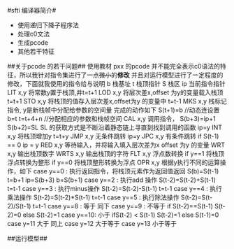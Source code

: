 #sfti 编译器简介#

+ 使用递归下降子程序法
+ 处理c0文法
+ 生成pcode
+ 其他若干特征

##关于pcode 的若干问题##
	使用教材 pxx 的pcode 并不能完全表示c0语法的特征，所以我针对指令集进行了一点~~微小~~的**修改**
	并且对运行模型进行了一定程度的修改，下面就我使用的指令给与说明
	b 栈基址
	t 栈顶指针
	S 栈区
	ip 当前指令指针
	LIT  x,y  将常数y置于栈顶,并t=t+1
	LOD  x,y  将层次差x,offset 为y的变量载入栈顶 t=t+1
	STO  x,y  将栈顶的值存入层次差x,offset为y 的变量中 t=t-1
	MKS  x,y  栈标记指令, y是新栈帧中分配给参数的空间量 完成的动作如下
		S(t+1)=b  //动态连设置
		b=t
		t=t+4+n   //分配相应的参数和栈帧空间
	CAL  x,y 调用指令，
		S(b+3)=ip+1
		S(b+2)=SL
		SL 的获取方式是不断沿着静态链上寻直到找到调用的函数
		ip=y
	INT  x,y  将栈顶增加y
		t=t+y
	JMP  x,y  无条件跳转
		ip=y
	JPC  x,y  有条件跳转
		if S(t-1) == 0 ip = y
	RED  x,y  等待输入，并将输入填入层次差为x offset 为y 的变量
	WRT  x,y  输出栈顶数字
	WRTS x,y  输出栈顶的字符
	FLT  x,y  浮点数转换
		if y==1 将栈顶浮点转换为整形
		if y==0 将栈顶整形转换为浮点
	OPR  x,y  根据y执行不同的运算操作，如下
		 case y==0 :
		 	执行返回指令，将栈顶元素作为返回值返回
		 	S(b)=S(t-1)
		 	t=b+1
		 	ip=S(b+3)
		 	b=S(b+1)
		 case y==2 :
		 	执行add 操作 
		 	S(t-2)=S(t-2)+S(t-1)
		 	t=t-1
		 case y==3 :
		 	执行minus操作
		 	S(t-2)=S(t-2)-S(t-1)
		 	t=t-1
		 case y==4 :
		 	执行乘法操作
		 	S(t-2)=S(t-2)*S(t-1)
		 	t=t-1
		 case y==5 :
		 	执行除法操作
		 	S(t-2)=S(t-2)/S(t-1)
		 	t=t-1
		 case y==8 :
		 	等于 同下
		 case y==9 :
		 	不等于
		 	if S(t-2)==S(t-1)
		 		S(t-2)=0
		 	else 
		 		S(t-2)=1
		 case y==10: 
		  	小于
		  	ifS(t-2) < S(t-1)
		  	 	S(t-2)=1
		  	 else 
		  	 	S(t-1)=0
		 case y=11 
		 	大于 同上
		 case y=12
		 	大于等于
		 case y=13
		 	小于等于


##运行模型##
